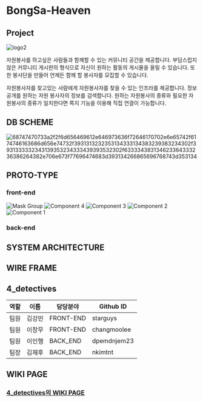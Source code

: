 # BongSa-Heaven

##  Project

![logo2](https://user-images.githubusercontent.com/83863101/143883479-9ae18281-c220-428b-948d-aa62a2e2be4d.png)

자원봉사를 하고싶은 사람들과 함께할 수 있는 커뮤니티 공간을 제공합니다.
부담스럽지않은 커뮤니티 게시판의 형식으로 자신이 원하는 활동의 게시물을 올릴 수 있습니다.
또한 봉사단을 만들어 언제든 함께 할 봉사자를 모집할 수 있습니다.


자원봉사자를 찾고있는 사람에게 자원봉사자를 찾을 수 있는 인프라를 제공합니다.
정보 공개를 원하는 자원 봉사자의 정보를 검색합니다.
원하는 자원봉사의 종류와 필요한 자원봉사의 종류가 일치한다면 쪽지 기능을 이용해 직접 연결이 가능합니다.


## DB SCHEME
![68747470733a2f2f6d656469612e646973636f72646170702e6e65742f6174746163686d656e74732f3931313232353134333134383239383234302f3931333332343139353234333439393532302f633334383134623364333236386264382e706e673f77696474683d393134266865696768743d353134](https://user-images.githubusercontent.com/83863101/143884800-5eea7678-4ed3-40f9-b669-455ad6d74fb8.png)

## PROTO-TYPE
### front-end
![Mask Group](https://user-images.githubusercontent.com/83863101/143885559-ce29d6d3-9cbc-406b-9424-a6ef0d29e478.png)
![Component 4](https://user-images.githubusercontent.com/83863101/143885575-6cd45b28-9bf4-4577-8a8a-b6eee64907b2.png)
![Component 3](https://user-images.githubusercontent.com/83863101/143885578-36b355c7-55c3-4325-812c-24401d14cbe2.png)
![Component 2](https://user-images.githubusercontent.com/83863101/143885581-f97f818e-3281-4680-a445-61b4f6bb67f3.png)
![Component 1](https://user-images.githubusercontent.com/83863101/143885588-f294e700-0a5d-4eed-b270-3fca70b6af44.png)

### back-end


## SYSTEM ARCHITECTURE


## WIRE FRAME


## 4_detectives
역할 | 이름 | 담당분야 | Github ID
--- | --- | ------ | ---------
팀원 | 김강민 | FRONT-END | starguys
팀원 | 이창무 | FRONT-END | changmoolee
팀원 | 이인행 | BACK_END | dpemdnjem23
팀장 | 김재후 | BACK_END | nkimtnt

## WIKI PAGE
### [4_detectives의 WIKI PAGE](https://github.com/codestates/BongSa-Heaven/wiki)
